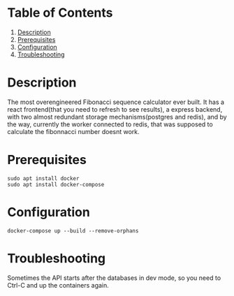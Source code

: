 
# Table of Contents

1.  [Description](#org8f94a9c)
2.  [Prerequisites](#orgab7bb14)
3.  [Configuration](#orgc69570c)
4.  [Troubleshooting](#org497a0fb)



<a id="org8f94a9c"></a>

# Description

The most overengineered Fibonacci sequence calculator ever built. It has a react
frontend(that you need to refresh to see results), a express backend, with two
almost redundant storage mechanisms(postgres and redis), and by the way,
currently the worker connected to redis, that was supposed to calculate the
fibonnacci number doesnt work.


<a id="orgab7bb14"></a>

# Prerequisites

    sudo apt install docker
    sudo apt install docker-compose


<a id="orgc69570c"></a>

# Configuration

    docker-compose up --build --remove-orphans


<a id="org497a0fb"></a>

# Troubleshooting

Sometimes the API starts after the databases in dev mode, so you need to Ctrl-C
and up the containers again.


